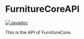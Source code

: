 # FurnitureCoreAPI

[![Javadoc](https://img.shields.io/badge/Javadoc-Link-70f3ff?logo=readthedocs)](https://furniturecore.github.io/FurnitureCoreAPI/)

This is the API of FurnitureCore.